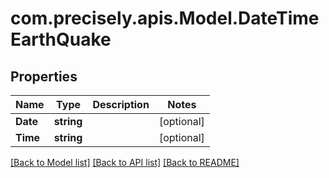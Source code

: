 # com.precisely.apis.Model.DateTimeEarthQuake
## Properties

Name | Type | Description | Notes
------------ | ------------- | ------------- | -------------
**Date** | **string** |  | [optional] 
**Time** | **string** |  | [optional] 

[[Back to Model list]](../README.md#documentation-for-models) [[Back to API list]](../README.md#documentation-for-api-endpoints) [[Back to README]](../README.md)

